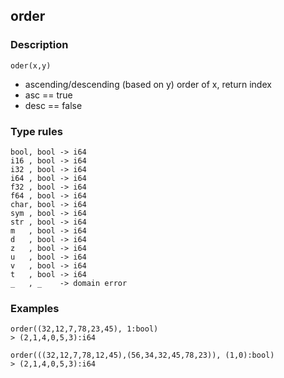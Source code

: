 ## order

### Description

`oder(x,y)`

- ascending/descending (based on y) order of x, return index
- asc == true
- desc == false

### Type rules

```no-highlight
bool, bool -> i64
i16 , bool -> i64
i32 , bool -> i64
i64 , bool -> i64
f32 , bool -> i64
f64 , bool -> i64
char, bool -> i64
sym , bool -> i64
str , bool -> i64
m   , bool -> i64
d   , bool -> i64
z   , bool -> i64
u   , bool -> i64
v   , bool -> i64
t   , bool -> i64
_   , _    -> domain error
```

### Examples

```no-highlight
order((32,12,7,78,23,45), 1:bool)
> (2,1,4,0,5,3):i64

order(((32,12,7,78,12,45),(56,34,32,45,78,23)), (1,0):bool)
> (2,1,4,0,5,3):i64
```
